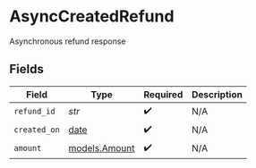 # AsyncCreatedRefund

Asynchronous refund response


## Fields

| Field                                                                | Type                                                                 | Required                                                             | Description                                                          |
| -------------------------------------------------------------------- | -------------------------------------------------------------------- | -------------------------------------------------------------------- | -------------------------------------------------------------------- |
| `refund_id`                                                          | *str*                                                                | :heavy_check_mark:                                                   | N/A                                                                  |
| `created_on`                                                         | [date](https://docs.python.org/3/library/datetime.html#date-objects) | :heavy_check_mark:                                                   | N/A                                                                  |
| `amount`                                                             | [models.Amount](../models/amount.md)                                 | :heavy_check_mark:                                                   | N/A                                                                  |